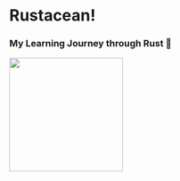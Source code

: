 # Rustacean!
### My Learning Journey through Rust :crab:

<img src="https://media.giphy.com/media/v1.Y2lkPTc5MGI3NjExeGk4bnk4NTg2N3JzYjNucnRuc3M2dHkxaGNjdXBpMXViZDVzZTE4ZiZlcD12MV9pbnRlcm5hbF9naWZfYnlfaWQmY3Q9Zw/2dK0W3oUksQk0Xz8OK/giphy.gif" width=auto height="204" />
